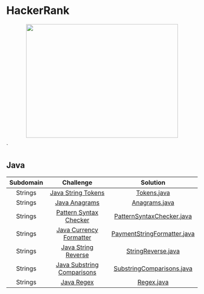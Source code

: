 # HackerRank

<a href="https://www.hackerrank.com/kawtharmujahed?hr_r=1">
<p align="center">
<img src="https://user-images.githubusercontent.com/29129003/96599001-206aed80-12f8-11eb-9cbf-9ab1eca1f8f5.png" width="400" height="300" url="https://www.hackerrank.com/kawtharmujahed?hr_r=1">
</p>
</a>`


## Java

| Subdomain       | Challenge        |  Solution |
| :-------------: |:--------------:   | :-------:|
| Strings         |[Java String Tokens](https://www.hackerrank.com/challenges/java-string-tokens/problem?h_r=internal-search)|[Tokens.java](https://github.com/kaltamimi/HackerRank/blob/master/src/Java/Strings/Tokens.java)|
| Strings         |[Java Anagrams](https://www.hackerrank.com/challenges/java-anagrams/problem?h_r=internal-search)|[Anagrams.java](https://github.com/kaltamimi/HackerRank/blob/master/src/Java/Strings/Anagrams.java)|
| Strings         |[Pattern Syntax Checker](https://www.hackerrank.com/challenges/pattern-syntax-checker/problem?h_r=internal-search)|[PatternSyntaxChecker.java](https://github.com/kaltamimi/HackerRank/blob/master/src/Java/Strings/PatternSyntaxChecker.java)|
| Strings         |[Java Currency Formatter](https://www.hackerrank.com/challenges/java-currency-formatter/problem?h_r=internal-search)|[PaymentStringFormatter.java](https://github.com/kaltamimi/HackerRank/blob/master/src/Java/Strings/PaymentStringFormatter.java)|
| Strings         |[Java String Reverse](https://www.hackerrank.com/challenges/java-string-reverse/problem?h_r=internal-search)|[StringReverse.java](https://github.com/kaltamimi/HackerRank/blob/master/src/Java/Strings/StringReverse.java)|
| Strings         |[Java Substring Comparisons](https://www.hackerrank.com/challenges/java-string-compare/problem?h_r=internal-search)|[SubstringComparisons.java](https://github.com/kaltamimi/HackerRank/blob/master/src/Java/Strings/SubstringComparisons.java)|
| Strings         |[Java Regex](https://www.hackerrank.com/challenges/java-regex/problem)|[Regex.java](https://github.com/kaltamimi/HackerRank/blob/master/src/Java/Strings/Regex.java)|
